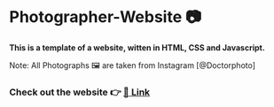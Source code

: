 # Photographer-Website :camera:

**This is a template of a website, witten in HTML, CSS and Javascript.**

Note: All Photographs :framed_picture:  are taken from Instagram [@Doctorphoto]

[@professionalism__]: https://www.instagram.com/Doctorphoto_/

### Check out the website :point_right:	 [:link: Link]

[:link: Link]: https://drish-xd.github.io/Photographer-Website/
